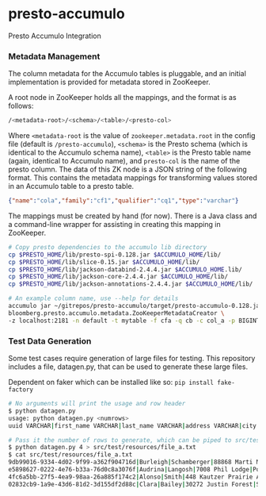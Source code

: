 # presto-accumulo

Presto Accumulo Integration

### Metadata Management

The column metadata for the Accumulo tables is pluggable, and an initial implementation is provided for metadata stored in ZooKeeper.

A root node in ZooKeeper holds all the mappings, and the format is as follows:
```bash
/<metadata-root>/<schema>/<table>/<presto-col>
```
Where `<metadata-root` is the value of `zookeeper.metadata.root` in the config file (default is `/presto-accumulo`), `<schema>` is the Presto schema (which is identical to the Accumulo schema name), `<table>` is the Presto table name (again, identical to Accumulo name), and `presto-col` is the name of the presto column.  The data of this ZK node is a JSON string of the following format.  This contains the metadata mappings for transforming values stored in an Accumulo table to a presto table.

```json
{"name":"cola","family":"cf1","qualifier":"cq1","type":"varchar"}
```

The mappings must be created by hand (for now).  There is a Java class and a command-line wrapper for assisting in creating this mapping in ZooKeeper.

```bash
# Copy presto dependencies to the accumulo lib directory
cp $PRESTO_HOME/lib/presto-spi-0.128.jar $ACCUMULO_HOME/lib/
cp $PRESTO_HOME/lib/slice-0.15.jar $ACCUMULO_HOME/lib/
cp $PRESTO_HOME/lib/jackson-databind-2.4.4.jar $ACCUMULO_HOME.lib/
cp $PRESTO_HOME/lib/jackson-core-2.4.4.jar $ACCUMULO_HOME/lib/
cp $PRESTO_HOME/lib/jackson-annotations-2.4.4.jar $ACCUMULO_HOME/lib/

# An example column name, use --help for details
accumulo jar ~/gitrepos/presto-accumulo/target/presto-accumulo-0.128.jar \
bloomberg.presto.accumulo.metadata.ZooKeeperMetadataCreator \
-z localhost:2181 -n default -t mytable -f cfa -q cb -c col_a -p BIGINT
```

### Test Data Generation

Some test cases require generation of large files for testing.  This repository includes a file, datagen.py, that can be used to generate these large files.

Dependent on faker which can be installed like so: `pip install fake-factory`

```bash
# No arguments will print the usage and row header
$ python datagen.py 
usage: python datagen.py <numrows>
uuid VARCHAR|first_name VARCHAR|last_name VARCHAR|address VARCHAR|city VARCHAR|state VARCHAR|zipcode BIGINT|birthday DATE|favorite_color VARCHAR

# Pass it the number of rows to generate, which can be piped to src/test/resources/file_a.txt for that one test
$ python datagen.py 4 > src/test/resources/file_a.txt
$ cat src/test/resources/file_a.txt
9db99016-9334-4d02-9f99-a362f904716d|Burleigh|Schamberger|88868 Marti Mountains Suite 257|Port Damarcusview|Florida|54459|517193378|fuchsia
e5898627-0222-4e76-b33a-76d0c8a3076f|Audrina|Langosh|7008 Phil Lodge|Port Lydell|Wyoming|22723|344114593|silver
4fc6a5bb-27f5-4ea9-98aa-26a885f174c2|Alonso|Smith|448 Kautzer Prairie Apt. 876|West Corettabury|Arkansas|02464|248053641|gray
02832cb9-1a9e-43d6-81d2-3d155df2d88c|Clara|Bailey|30272 Justin Forest|Shareemouth|Wyoming|90367|522550149|white
```

